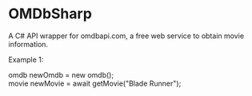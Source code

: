 # OMDbSharp
A C# API wrapper for omdbapi.com, a free web service to obtain movie information.

Example 1:

omdb newOmdb = new omdb();<br/>
movie newMovie = await getMovie("Blade Runner");
